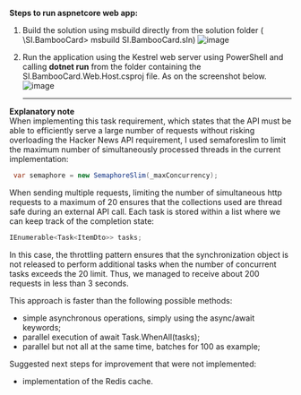 **Steps to run aspnetcore web app:**
  1. Build the solution using msbuild directly from the solution folder ( \SI.BambooCard> msbuild SI.BambooCard.sln) 
     ![image](https://github.com/SerheiIC/SI.BambooCard/assets/159906799/30789e93-2ec6-4d67-9d79-0db2673bf5f2)

  2. Run the application using the Kestrel web server using PowerShell and calling **dotnet run** from the folder containing the SI.BambooCard.Web.Host.csproj file. As on the screenshot below.
     ![image](https://github.com/SerheiIC/SI.BambooCard/assets/159906799/77c62c14-baa3-4b88-8cc6-89a4821aba98)

     <hr>
  **Explanatory note**
  <br>
When implementing this task requirement, which states that the API must be able to efficiently serve a large number of requests without risking overloading the Hacker News API requirement, I used semaforeslim to limit the maximum number of   simultaneously processed threads in the current implementation:
```cs
 var semaphore = new SemaphoreSlim(_maxConcurrency);
```
    
When sending multiple requests, limiting the number of simultaneous http requests to a maximum of 20 ensures that the collections used are thread safe during an external API call. 
Each task is stored within a list where we can keep track of the completion state: 
```cs
IEnumerable<Task<ItemDto>> tasks;
``` 
In this case, the throttling pattern ensures that the synchronization object is not released to perform additional tasks when the number of concurrent tasks exceeds the 20 limit.
Thus, we managed to receive about 200 requests in less than 3 seconds.

This approach is faster than the following possible methods:
- simple asynchronous operations, simply using the async/await keywords;
- parallel execution of await Task.WhenAll(tasks);
- parallel but not all at the same time,  batches for 100 as example;

Suggested next steps for improvement that were not implemented:
- implementation of the Redis cache.
